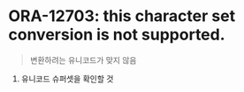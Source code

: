 ORA-12703: this character set conversion is not supported.
===
>변환하려는 유니코드가 맞지 않음

1. 유니코드 슈퍼셋을 확인할 것


